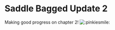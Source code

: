 # Saddle Bagged Update 2

Making good progress on chapter 2! ![:pinkiesmile:](../../ponies/emotes/pinkiesmile.png)

